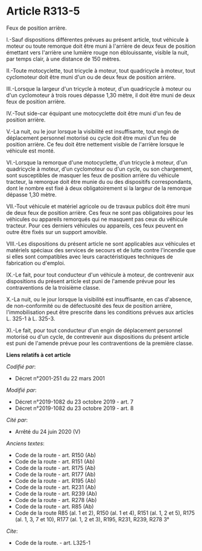 # Article R313-5

Feux de position arrière.

I.-Sauf dispositions différentes prévues au présent article, tout véhicule à moteur ou toute remorque doit être muni à
l'arrière de deux feux de position émettant vers l'arrière une lumière rouge non éblouissante, visible la nuit, par temps
clair, à une distance de 150 mètres.

II.-Toute motocyclette, tout tricycle à moteur, tout quadricycle à moteur, tout cyclomoteur doit être muni d'un ou de deux
feux de position arrière.

III.-Lorsque la largeur d'un tricycle à moteur, d'un quadricycle à moteur ou d'un cyclomoteur à trois roues dépasse 1,30
mètre, il doit être muni de deux feux de position arrière.

IV.-Tout side-car équipant une motocyclette doit être muni d'un feu de position arrière.

V.-La nuit, ou le jour lorsque la visibilité est insuffisante, tout engin de déplacement personnel motorisé ou cycle doit
être muni d'un feu de position arrière. Ce feu doit être nettement visible de l'arrière lorsque le véhicule est monté.

VI.-Lorsque la remorque d'une motocyclette, d'un tricycle à moteur, d'un quadricycle à moteur, d'un cyclomoteur ou d'un
cycle, ou son chargement, sont susceptibles de masquer les feux de position arrière du véhicule tracteur, la remorque doit
être munie du ou des dispositifs correspondants, dont le nombre est fixé à deux obligatoirement si la largeur de la remorque
dépasse 1,30 mètre.

VII.-Tout véhicule et matériel agricole ou de travaux publics doit être muni de deux feux de position arrière. Ces feux ne
sont pas obligatoires pour les véhicules ou appareils remorqués qui ne masquent pas ceux du véhicule tracteur. Pour ces
derniers véhicules ou appareils, ces feux peuvent en outre être fixés sur un support amovible.

VIII.-Les dispositions du présent article ne sont applicables aux véhicules et matériels spéciaux des services de secours et
de lutte contre l'incendie que si elles sont compatibles avec leurs caractéristiques techniques de fabrication ou d'emploi.

IX.-Le fait, pour tout conducteur d'un véhicule à moteur, de contrevenir aux dispositions du présent article est puni de
l'amende prévue pour les contraventions de la troisième classe.

X.-La nuit, ou le jour lorsque la visibilité est insuffisante, en cas d'absence, de non-conformité ou de défectuosité des
feux de position arrière, l'immobilisation peut être prescrite dans les conditions prévues aux articles L. 325-1 à L. 325-3.

XI.-Le fait, pour tout conducteur d'un engin de déplacement personnel motorisé ou d'un cycle, de contrevenir aux dispositions
du présent article est puni de l'amende prévue pour les contraventions de la première classe.

**Liens relatifs à cet article**

_Codifié par_:

  - Décret n°2001-251 du 22 mars 2001

_Modifié par_:

  - Décret n°2019-1082 du 23 octobre 2019 - art. 7
  - Décret n°2019-1082 du 23 octobre 2019 - art. 8

_Cité par_:

  - Arrêté du 24 juin 2020 (V)

_Anciens textes_:

  - Code de la route - art. R150 (Ab)
  - Code de la route - art. R151 (Ab)
  - Code de la route - art. R175 (Ab)
  - Code de la route - art. R177 (Ab)
  - Code de la route - art. R195 (Ab)
  - Code de la route - art. R231 (Ab)
  - Code de la route - art. R239 (Ab)
  - Code de la route - art. R278 (Ab)
  - Code de la route - art. R85 (Ab)
  - Code de la route R85 (al. 1 et 2), R150 (al. 1 et 4), R151 (al. 1, 2 et 5), R175 (al. 1, 3, 7 et 10), R177 (al. 1, 2 et 3), R195, R231, R239, R278 3°

_Cite_:

  - Code de la route. - art. L325-1
